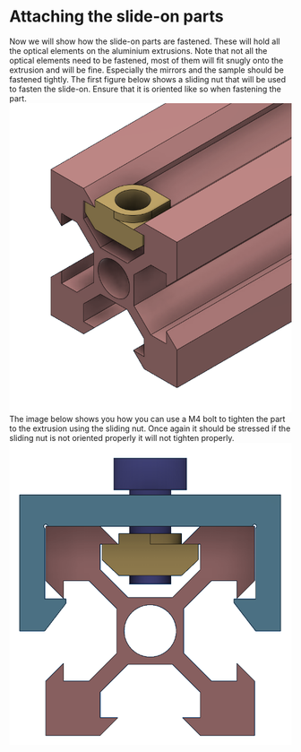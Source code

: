 # Attaching the slide-on parts
Now we will show how the slide-on parts are fastened. These will hold all the optical elements on the aluminium extrusions. Note that not all the optical elements need to be fastened, most of them will fit snugly onto the extrusion and will be fine. Especially the mirrors and the sample should be fastened tightly. The first figure below shows a sliding nut that will be used to fasten the slide-on. Ensure that it is oriented like so when fastening the part.
![Alt text](../images/sliding_nut.png)
The image below shows you how you can use a M4 bolt to tighten the part to the extrusion using the sliding nut. Once again it should be stressed if the sliding nut is not oriented properly it will not tighten properly.
![Alt text](../images/clip_sliding_nut.png)
